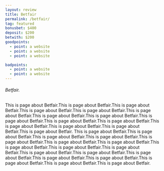 ```yaml
---
layout: review
title: Betfair
permalink: /betfair/
tag: featured
bonusbet: $400
deposit: $200
betwith: $200
goodpoints:
  - point: a website
  - point: a website
  - point: a website

badpoints:
  - point: a website
  - point: a website
---
```

###### Betfair.

This is page about Betfair.This is page about Betfair.This is page about Betfair.This is page about Betfair.This is page about Betfair.This is page about Betfair.This is page about Betfair.This is page about Betfair.This is page about Betfair.This is page about Betfair.This is page about Betfair.This is page about Betfair.This is page about Betfair.This is page about Betfair.This is page about Betfair.
This is page about Betfair.This is page about Betfair.This is page about Betfair.This is page about Betfair.This is page about Betfair.This is page about Betfair.This is page about Betfair.This is page about Betfair.This is page about Betfair.This is page about Betfair.This is page about Betfair.This is page about Betfair.This is page about Betfair.This is page about Betfair.This is page about Betfair.This is page about Betfair.This is page about Betfair.This is page about Betfair.